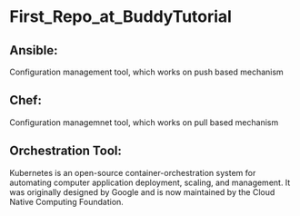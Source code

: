 # First_Repo_at_BuddyTutorial

## Ansible:
Configuration management tool, which works on push based mechanism

## Chef:
Configuration managemnet tool, which works on pull based mechanism

## Orchestration Tool:
Kubernetes is an open-source container-orchestration system for automating computer application deployment, scaling, and management. It was originally designed by Google and is now maintained by the Cloud Native Computing Foundation.
